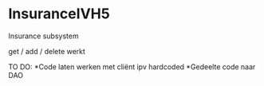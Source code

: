 # InsuranceIVH5
Insurance subsystem 

get / add / delete werkt

TO DO: 
*Code laten werken met cliënt ipv hardcoded
*Gedeelte code naar DAO
